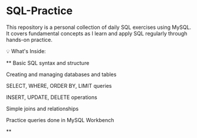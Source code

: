 # SQL-Practice
This repository is a personal collection of daily SQL exercises using MySQL. It covers fundamental concepts as I learn and apply SQL regularly through hands-on practice.

💡 What's Inside:

** Basic SQL syntax and structure

Creating and managing databases and tables

SELECT, WHERE, ORDER BY, LIMIT queries

INSERT, UPDATE, DELETE operations

Simple joins and relationships

Practice queries done in MySQL Workbench

**


